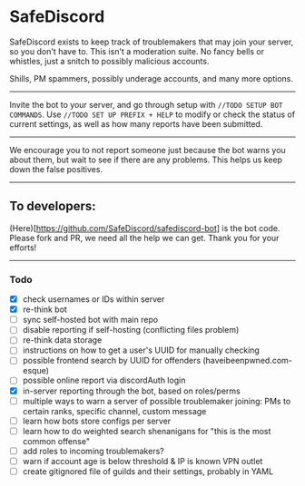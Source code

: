 # SafeDiscord

SafeDiscord exists to keep track of troublemakers that may join your server, so you don't have to. This isn't a moderation suite. No fancy bells or whistles, just a snitch to possibly malicious accounts.

Shills, PM spammers, possibly underage accounts, and many more options.

---

Invite the bot to your server, and go through setup with `//TODO SETUP BOT COMMANDS`. Use `//TODO SET UP PREFIX + HELP` to modify or check the status of current settings, as well as how many reports have been submitted. 

---

We encourage you to not report someone just because the bot warns you about them, but wait to see if there are any problems. This helps us keep down the false positives.

---

## To developers:
(Here)[https://github.com/SafeDiscord/safediscord-bot] is the bot code. Please fork and PR, we need all the help we can get. Thank you for your efforts!





---

### Todo
- [X] check usernames or IDs within server
- [X] re-think bot
- [ ] sync self-hosted bot with main repo
- [ ] disable reporting if self-hosting (conflicting files problem)
- [ ] re-think data storage
- [ ] instructions on how to get a user's UUID for manually checking
- [ ] possible frontend search by UUID for offenders (haveibeenpwned.com-esque)
- [ ] possible online report via discordAuth login
- [X] in-server reporting through the bot, based on roles/perms
- [ ] multiple ways to warn a server of possible troublemaker joining: PMs to certain ranks, specific channel, custom message
- [ ] learn how bots store configs per server
- [ ] learn how to do weighted search shenanigans for "this is the most common offense"
- [ ] add roles to incoming troublemakers?
- [ ] warn if account age is below threshold & IP is known VPN outlet
- [ ] create gitignored file of guilds and their settings, probably in YAML
